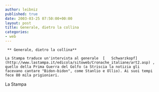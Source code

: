 ```yaml
---
author: leibniz
published: true
date: 2003-03-25 07:50:00+00:00
layout: post
title: Generale, dietro la collina
categories:
- web
---
```


	 ** Generale, dietro la collina**
	
	La Stampa traduce un'intervista al generale  [   Schwarzkopf](http://www.lastampa.it/edicola/sitoweb/Cronache_italiane/art2.asp) , quello della Prima Guerra del Golfo (a Striscia la notizia gli facevano cantare "Bidon-bidon", come Stanlio e Ollio). Ai suoi tempi fece 80 mila prigionieri.  
  La Stampa